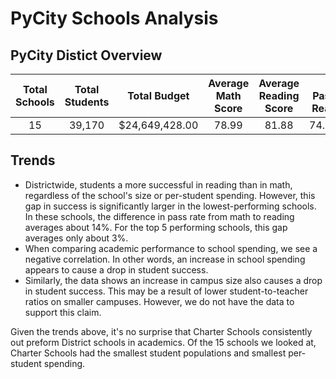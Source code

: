 # PyCity Schools Analysis 

## PyCity Distict Overview

| Total Schools | Total Students | Total Budget | Average Math Score | Average Reading Score | % Passing Reading | % Passing Overall |
|    :----:     |    :----:      |    :----:    |     :----:         |        :----:         |      :----:       |       :----:      |   
| 15            | 39,170         |$24,649,428.00|78.99	              |81.88	                 | 74.981%	          |65.172%            |


## Trends
- Districtwide, students a more successful in reading than in math, regardless of the school's size or per-student spending.  However, this gap in success is significantly larger in the lowest-performing schools. In these schools, the difference in pass rate from math to reading averages about 14%. For the top 5 performing schools, this gap averages only about 3%.
- When comparing academic performance to school spending, we see a negative correlation. In other words, an increase in school spending appears to cause a drop in student success.  
- Similarly, the data shows an increase in campus size also causes a drop in student success. This may be a result of lower student-to-teacher ratios on smaller campuses. However, we do not have the data to support this claim. 

Given the trends above, it's no surprise that Charter Schools consistently out preform District schools in academics. Of the 15 schools we looked at, Charter Schools had the smallest student populations and smallest per-student spending. 


